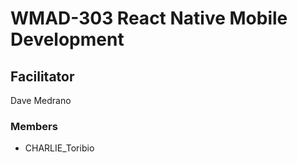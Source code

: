 # WMAD-303 React Native Mobile Development

## Facilitator
Dave Medrano

### Members
- CHARLIE_Toribio